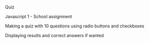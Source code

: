 Quiz

Javascript 1 - School assignment

Making a quiz with 10 questions using radio buttons and checkboxes

Displaying results and correct answers if wanted
